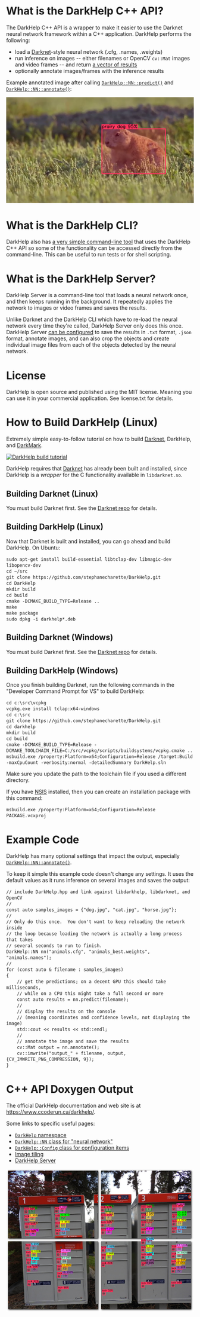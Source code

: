 # What is the DarkHelp C++ API?

The DarkHelp C++ API is a wrapper to make it easier to use the Darknet neural network framework within a C++ application.  DarkHelp performs the following:

- load a [Darknet](https://github.com/hank-ai/darknet)-style neural network (.cfg, .names, .weights)
- run inference on images -- either filenames or OpenCV `cv::Mat` images and video frames -- and return [a vector of results](https://www.ccoderun.ca/DarkHelp/api/structDarkHelp_1_1PredictionResult.html#details)
- optionally annotate images/frames with the inference results

Example annotated image after calling [`DarkHelp::NN::predict()`](https://www.ccoderun.ca/DarkHelp/api/classDarkHelp_1_1NN.html#a827eaa61af42451f0796a4f0adb43013)
and [`DarkHelp::NN::annotate()`](https://www.ccoderun.ca/DarkHelp/api/classDarkHelp_1_1NN.html#a718c604a24ffb20efca54bbd73d79de5):

![annotated image example](src-doc/shade_25pcnt.png)

# What is the DarkHelp CLI?

DarkHelp also has [a very simple command-line tool](https://www.ccoderun.ca/darkhelp/api/Tool.html) that uses the DarkHelp C++ API so some of the functionality can be accessed directly from the command-line.  This can be useful to run tests or for shell scripting.

# What is the DarkHelp Server?

DarkHelp Server is a command-line tool that loads a neural network once, and then keeps running in the background.  It repeatedly applies the network to images or video frames and saves the results.

Unlike Darknet and the DarkHelp CLI which have to re-load the neural network every time they're called, DarkHelp Server only does this once.  DarkHelp Server [can be configured](https://www.ccoderun.ca/darkhelp/api/Server.html) to save the results in `.txt` format, `.json` format, annotate images, and can also crop the objects and create individual image files from each of the objects detected by the neural network.

# License

DarkHelp is open source and published using the MIT license.  Meaning you can use it in your commercial application.  See license.txt for details.

# How to Build DarkHelp (Linux)

Extremely simple easy-to-follow tutorial on how to build [Darknet](https://github.com/hank-ai/darknet#table-of-contents), DarkHelp, and [DarkMark](https://github.com/stephanecharette/DarkMark).

[![DarkHelp build tutorial](https://github.com/hank-ai/darknet/raw/master/doc/linux_build_thumbnail.jpg)](https://www.youtube.com/watch?v=WTT1s8JjLFk)

DarkHelp requires that [Darknet](https://github.com/hank-ai/darknet) has already been built and installed, since DarkHelp is a *wrapper* for the C functionality available in `libdarknet.so`.

## Building Darknet (Linux)

You must build Darknet first.  See the [Darknet repo](https://github.com/hank-ai/darknet#linux-cmake-method) for details.

## Building DarkHelp (Linux)

Now that Darknet is built and installed, you can go ahead and build DarkHelp.  On Ubuntu:

	sudo apt-get install build-essential libtclap-dev libmagic-dev libopencv-dev
	cd ~/src
	git clone https://github.com/stephanecharette/DarkHelp.git
	cd DarkHelp
	mkdir build
	cd build
	cmake -DCMAKE_BUILD_TYPE=Release ..
	make
	make package
	sudo dpkg -i darkhelp*.deb

## Building Darknet (Windows)

You must build Darknet first.  See the [Darknet repo](https://github.com/hank-ai/darknet#windows-cmake-method) for details.

## Building DarkHelp (Windows)

Once you finish building Darknet, run the following commands in the "Developer Command Prompt for VS" to build DarkHelp:

	cd c:\src\vcpkg
	vcpkg.exe install tclap:x64-windows
	cd c:\src
	git clone https://github.com/stephanecharette/DarkHelp.git
	cd darkhelp
	mkdir build
	cd build
	cmake -DCMAKE_BUILD_TYPE=Release -DCMAKE_TOOLCHAIN_FILE=C:/src/vcpkg/scripts/buildsystems/vcpkg.cmake ..
	msbuild.exe /property:Platform=x64;Configuration=Release /target:Build -maxCpuCount -verbosity:normal -detailedSummary DarkHelp.sln

Make sure you update the path to the toolchain file if you used a different directory.

If you have [NSIS](https://nsis.sourceforge.io/) installed, then you can create an installation package with this command:

	msbuild.exe /property:Platform=x64;Configuration=Release PACKAGE.vcxproj

# Example Code

DarkHelp has many optional settings that impact the output, especially [`DarkHelp::NN::annotate()`](https://www.ccoderun.ca/darkhelp/api/classDarkHelp_1_1NN.html#a718c604a24ffb20efca54bbd73d79de5).

To keep it simple this example code doesn't change any settings.  It uses the default values as it runs inference on several images and saves the output:

    // include DarkHelp.hpp and link against libdarkhelp, libdarknet, and OpenCV
    //
    const auto samples_images = {"dog.jpg", "cat.jpg", "horse.jpg"};
    //
    // Only do this once.  You don't want to keep reloading the network inside
    // the loop because loading the network is actually a long process that takes
    // several seconds to run to finish.
    DarkHelp::NN nn("animals.cfg", "animals_best.weights", "animals.names");
    //
    for (const auto & filename : samples_images)
    {
        // get the predictions; on a decent GPU this should take milliseconds,
        // while on a CPU this might take a full second or more
        const auto results = nn.predict(filename);
        //
        // display the results on the console
        // (meaning coordinates and confidence levels, not displaying the image)
        std::cout << results << std::endl;
        //
        // annotate the image and save the results
        cv::Mat output = nn.annotate();
        cv::imwrite("output_" + filename, output, {CV_IMWRITE_PNG_COMPRESSION, 9});
    }

# C++ API Doxygen Output

The official DarkHelp documentation and web site is at <https://www.ccoderun.ca/darkhelp/>.

Some links to specific useful pages:

- [`DarkHelp` namespace](https://www.ccoderun.ca/darkhelp/api/namespaceDarkHelp.html)
- [`DarkHelp::NN` class for "neural network"](https://www.ccoderun.ca/darkhelp/api/classDarkHelp_1_1NN.html#details)
- [`DarkHelp::Config` class for configuration items](https://www.ccoderun.ca/darkhelp/api/classDarkHelp_1_1Config.html#details)
- [Image tiling](https://www.ccoderun.ca/darkhelp/api/Tiling.html)
- [DarkHelp Server](https://www.ccoderun.ca/darkhelp/api/Server.html)

![tiled image example](src-doc/mailboxes_2x2_tiles_detection.png)
